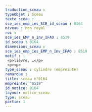```yaml
---
traduction_sceau : 
typeObjet : Sceau
texte_sceau : 
sce_ies_emp_ies_SCE_id_sceau : 0164
niveau : non royal
roi : 
sce_ies_EMP_n_Inv_IFAO : 8519
id_sceau : 0164
dimensions_sceau : 
sce_ies_emp_ies_EMP_n_Inv_IFAO : 8519
motif : |
 <p>lièvre, …</p>
 <p><p>
type_sceau : cylindre (empreinte)
remarque : 
title: sceau n°0164
empreinte: "8519"
id_notice: 0164
layout: notice_sceau
type: sceau
partie: 1
---
```

